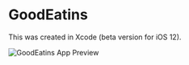 # GoodEatins
This was created in Xcode (beta version for iOS 12).

![GoodEatins App Preview](https://media.giphy.com/media/pjYT27HVslYhRjSHYH/200w_d.gif)
